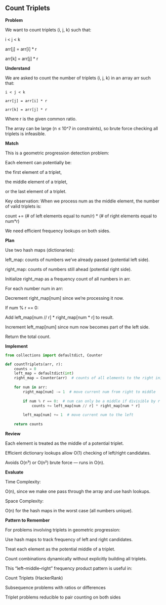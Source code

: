## Count Triplets
**Problem**

We want to count triplets (i, j, k) such that:

i < j < k

arr[j] = arr[i] * r

arr[k] = arr[j] * r

**Understand**

We are asked to count the number of triplets (i, j, k) in an array arr such that:

`i < j < k`

`arr[j] = arr[i] * r`

`arr[k] = arr[j] * r`

Where r is the given common ratio.

The array can be large (n ≤ 10^7 in constraints), so brute force checking all triplets is infeasible.

**Match**

This is a geometric progression detection problem:

Each element can potentially be:

the first element of a triplet,

the middle element of a triplet,

or the last element of a triplet.

Key observation:
When we process num as the middle element, the number of valid triplets is:

count += (# of left elements equal to num/r) * (# of right elements equal to num*r)


We need efficient frequency lookups on both sides.

**Plan**

Use two hash maps (dictionaries):

left_map: counts of numbers we’ve already passed (potential left side).

right_map: counts of numbers still ahead (potential right side).

Initialize right_map as a frequency count of all numbers in arr.

For each number num in arr:

Decrement right_map[num] since we’re processing it now.

If num % r == 0:

Add left_map[num // r] * right_map[num * r] to result.

Increment left_map[num] since num now becomes part of the left side.

Return the total count.

**Implement**
```py
from collections import defaultdict, Counter

def countTriplets(arr, r):
    counts = 0
    left_map = defaultdict(int)
    right_map = Counter(arr)  # counts of all elements to the right initially
    
    for num in arr:
        right_map[num] -= 1  # move current num from right to middle
        
        if num % r == 0:  # num can only be a middle if divisible by r
            counts += left_map[num // r] * right_map[num * r]
        
        left_map[num] += 1  # move current num to the left
    
    return counts
```

**Review**

Each element is treated as the middle of a potential triplet.

Efficient dictionary lookups allow O(1) checking of left/right candidates.

Avoids O(n³) or O(n²) brute force — runs in O(n).

**Evaluate**

Time Complexity:

O(n), since we make one pass through the array and use hash lookups.

Space Complexity:

O(n) for the hash maps in the worst case (all numbers unique).

**Pattern to Remember**

For problems involving triplets in geometric progression:

Use hash maps to track frequency of left and right candidates.

Treat each element as the potential middle of a triplet.

Count combinations dynamically without explicitly building all triplets.

This “left–middle–right” frequency product pattern is useful in:

Count Triplets (HackerRank)

Subsequence problems with ratios or differences

Triplet problems reducible to pair counting on both sides
